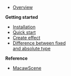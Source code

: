 * [Overview](/ "Overview")

**Getting started**

* [Installation](/Getting_started/Installation.md "Installation")
* [Quick start](/Getting_started/Quick_start.md "Quick start")
* [Create effect](/Getting_started/Create_effect.md "Create effect")
* [Difference between fixed<br/> and absolute type](/Getting_started/Difference_between_fixed_and_absolute_type "Difference between fixed and absolute type")

**Reference**

* [MacawScene](/Reference/MacawScene.md "MacawScene")